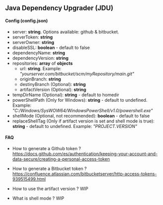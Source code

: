## Java Dependency Upgrader (JDU)

#### Config (config.json)

- server: **string**. Options available: github & bitbucket.
- serverToken: **string**
- serverOwner: **string**
- disableSSL: **boolean** - default to false
- dependencyName: **string**
- dependencyVersion: **string**
- repositories: **array** of **objects**
  - url: **string**. Example: _"yourserver.com/bitbucket/scm/myRepository/main.git"_
  - originBranch: **string**
  - destinyBranch (Optional): **string**
  - artifactVersion (Optional): **string**
- tempDirName (Optional): **string** - default to homedir
- powerShellPath (Only for Windows): **string** - default to undefined. Example: _"C:/Windows/SysWOW64/WindowsPowerShell/v1.0/powershell.exe"_
- shellMode (Optional, not recommended): **boolean** - default to false
- replaceShellTag (Only if artifact version is set and shell mode is true): **string** - default to undefined. Example: _"PROJECT.VERSION"_

#### FAQ

- How to generate a Github token ?
  https://docs.github.com/es/authentication/keeping-your-account-and-data-secure/creating-a-personal-access-token

- How to generate a Bitbucket token ?
  https://confluence.atlassian.com/bitbucketserver/http-access-tokens-939515499.html

- How to use the artifact version ?
  WIP

- What is shell mode ?
  WIP
